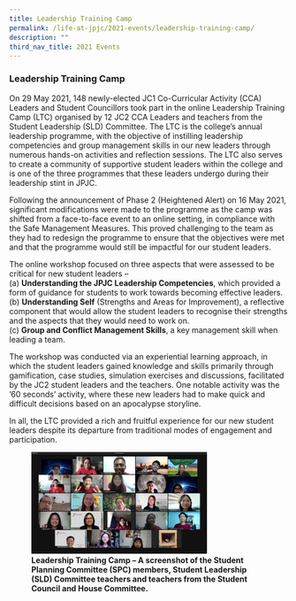 ```yaml
---
title: Leadership Training Camp
permalink: /life-at-jpjc/2021-events/leadership-training-camp/
description: ""
third_nav_title: 2021 Events
---
```

### **Leadership Training Camp**
On 29 May 2021, 148 newly-elected JC1 Co-Curricular Activity (CCA) Leaders and Student Councillors took part in the online Leadership Training Camp (LTC) organised by 12 JC2 CCA Leaders and teachers from the Student Leadership (SLD) Committee. The LTC is the college’s annual leadership programme, with the objective of instilling leadership competencies and group management skills in our new leaders through numerous hands-on activities and reflection sessions. The LTC also serves to create a community of supportive student leaders within the college and is one of the three programmes that these leaders undergo during their leadership stint in JPJC.

Following the announcement of Phase 2 (Heightened Alert) on 16 May 2021, significant modifications were made to the programme as the camp was shifted from a face-to-face event to an online setting, in compliance with the Safe Management Measures. This proved challenging to the team as they had to redesign the programme to ensure that the objectives were met and that the programme would still be impactful for our student leaders.

The online workshop focused on three aspects that were assessed to be critical for new student leaders – <br>
(a) **Understanding the JPJC Leadership Competencies**, which provided a form of guidance for students to work towards becoming effective leaders.<br>
(b) **Understanding Self** (Strengths and Areas for Improvement), a reflective component that would allow the student leaders to recognise their strengths and the aspects that they would need to work on. <br>
(c) **Group and Conflict Management Skills**, a key management skill when leading a team.

The workshop was conducted via an experiential learning approach, in which the student leaders gained knowledge and skills primarily through gamification, case studies, simulation exercises and discussions, facilitated by the JC2 student leaders and the teachers. One notable activity was the ’60 seconds’ activity, where these new leaders had to make quick and difficult decisions based on an apocalypse storyline.

In all, the LTC provided a rich and fruitful experience for our new student leaders despite its departure from traditional modes of engagement and participation.

<figure>
<img src="/images/ldrship%20trg%20camp.jpg" 
     style="width:75%">
<figcaption> <strong> Leadership Training Camp – A screenshot of the Student Planning Committee (SPC) members, Student Leadership (SLD) Committee teachers and teachers from the Student Council and House Committee.  
 </strong> </figcaption>
</figure>